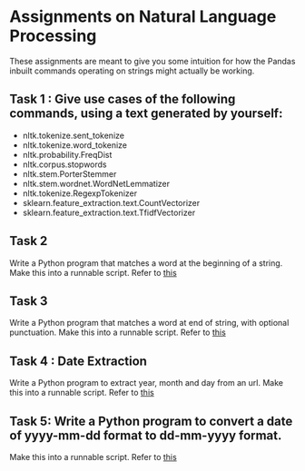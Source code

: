 # Assignments on Natural Language Processing

These assignments are meant to give you some intuition for how the Pandas inbuilt commands operating on strings might actually be working.

## Task 1 : Give  use cases of the following commands, using a text generated by yourself:

- nltk.tokenize.sent_tokenize
- nltk.tokenize.word_tokenize
- nltk.probability.FreqDist
- nltk.corpus.stopwords
- nltk.stem.PorterStemmer
- nltk.stem.wordnet.WordNetLemmatizer
- nltk.tokenize.RegexpTokenizer
- sklearn.feature_extraction.text.CountVectorizer
- sklearn.feature_extraction.text.TfidfVectorizer


## Task 2
Write a Python program that matches a word at the beginning of a string.
Make this into a runnable script. Refer to [this](https://stackoverflow.com/questions/4042905/what-is-main-py)



## Task 3

Write a Python program that matches a word at end of string, with optional punctuation.
Make this into a runnable script. Refer to [this](https://stackoverflow.com/questions/4042905/what-is-main-py)


## Task 4 : Date Extraction
Write a Python program to extract year, month and day from an url.
Make this into a runnable script. Refer to [this](https://stackoverflow.com/questions/4042905/what-is-main-py)



## Task 5:  Write a Python program to convert a date of yyyy-mm-dd format to dd-mm-yyyy format.
Make this into a runnable script. Refer to [this](https://stackoverflow.com/questions/4042905/what-is-main-py)
